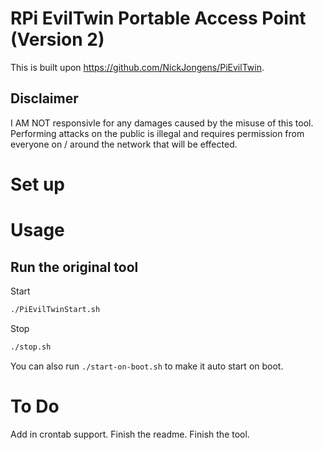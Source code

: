 # RPi EvilTwin Portable Access Point (Version 2)
This is built upon https://github.com/NickJongens/PiEvilTwin.

## Disclaimer
I AM NOT responsivle for any damages caused by the misuse of this tool. Performing attacks on the public is illegal and requires permission from everyone on / around the network that will be effected.

# Set up

# Usage
## Run the original tool
Start
```bash
./PiEvilTwinStart.sh
```

Stop
```bash
./stop.sh
```

You can also run `./start-on-boot.sh` to make it auto start on boot.

# To Do
Add in crontab support.
Finish the readme.
Finish the tool.
